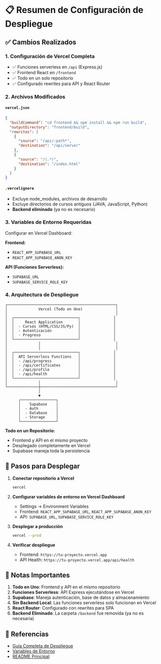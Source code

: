# 📋 Resumen de Configuración de Despliegue

## ✅ Cambios Realizados

### 1. Configuración de Vercel Completa
- ✅ Funciones serverless en `/api` (Express.js)
- ✅ Frontend React en `/frontend`
- ✅ Todo en un solo repositorio
- ✅ Configurado rewrites para API y React Router

### 2. Archivos Modificados

#### `vercel.json`
```json
{
  "buildCommand": "cd frontend && npm install && npm run build",
  "outputDirectory": "frontend/build",
  "rewrites": [
    {
      "source": "/api/:path*",
      "destination": "/api/server"
    },
    {
      "source": "/(.*)",
      "destination": "/index.html"
    }
  ]
}
```

#### `.vercelignore`
- Excluye node_modules, archivos de desarrollo
- Excluye directorios de cursos antiguos (JAVA, JavaScript, Python)
- **Backend eliminado** (ya no es necesario)

### 3. Variables de Entorno Requeridas

Configurar en Vercel Dashboard:

**Frontend:**
- `REACT_APP_SUPABASE_URL`
- `REACT_APP_SUPABASE_ANON_KEY`

**API (Funciones Serverless):**
- `SUPABASE_URL`
- `SUPABASE_SERVICE_ROLE_KEY`

### 4. Arquitectura de Despliegue

```
┌─────────────────────────────────────────────────┐
│              Vercel (Todo en Uno)               │
│                                                 │
│  ┌─────────────────────────────┐               │
│  │     React Application       │               │
│  │  - Cursos (HTML/CSS/JS/Py)  │               │
│  │  - Autenticación            │               │
│  │  - Progreso                 │               │
│  └─────────────────────────────┘               │
│              │                                  │
│              │                                  │
│  ┌─────────────────────────────┐               │
│  │  API Serverless Functions   │               │
│  │  - /api/progress            │               │
│  │  - /api/certificates        │               │
│  │  - /api/profile             │               │
│  │  - /api/health              │               │
│  └─────────────────────────────┘               │
│              │                                  │
└──────────────┼──────────────────────────────────┘
               │
               ▼
      ┌────────────────┐
      │    Supabase    │
      │  - Auth        │
      │  - Database    │
      │  - Storage     │
      └────────────────┘
```

**Todo en un Repositorio:**
- Frontend y API en el mismo proyecto
- Desplegado completamente en Vercel
- Supabase maneja toda la persistencia

## 🚀 Pasos para Desplegar

1. **Conectar repositorio a Vercel**
   ```bash
   vercel
   ```

2. **Configurar variables de entorno en Vercel Dashboard**
   - Settings → Environment Variables
   - Frontend: `REACT_APP_SUPABASE_URL`, `REACT_APP_SUPABASE_ANON_KEY`
   - API: `SUPABASE_URL`, `SUPABASE_SERVICE_ROLE_KEY`

3. **Desplegar a producción**
   ```bash
   vercel --prod
   ```

4. **Verificar despliegue**
   - Frontend: `https://tu-proyecto.vercel.app`
   - API Health: `https://tu-proyecto.vercel.app/api/health`

## 📝 Notas Importantes

1. **Todo en Uno**: Frontend y API en el mismo repositorio
2. **Funciones Serverless**: API Express ejecutándose en Vercel
3. **Supabase**: Maneja autenticación, base de datos y almacenamiento
4. **Sin Backend Local**: Las funciones serverless solo funcionan en Vercel
5. **React Router**: Configurado con rewrites para SPA
6. **Backend Eliminado**: La carpeta `/backend` fue removida (ya no es necesaria)

## 🔗 Referencias

- [Guía Completa de Despliegue](./VERCEL_DEPLOYMENT.md)
- [Variables de Entorno](./.env.example)
- [README Principal](./README.md)
